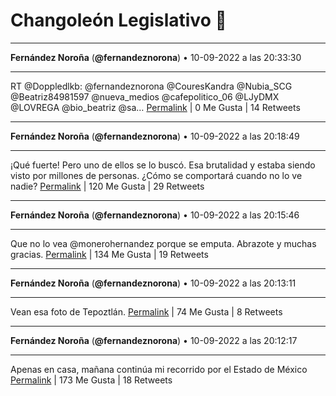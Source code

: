 # Changoleón Legislativo 🙈
*****
**Fernández Noroña** (**@fernandeznorona**) • 10-09-2022 a las 20:33:30
*****
RT @Doppledlkb: @fernandeznorona @CouresKandra @Nubia_SCG @Beatriz84981597 @nueva_medios @cafepolitico_06 @LJyDMX @LOVREGA @bio_beatriz @sa…
[Permalink](https://twitter.com/fernandeznorona/status/1568820001410269186) | 0 Me Gusta | 14 Retweets
*****
**Fernández Noroña** (**@fernandeznorona**) • 10-09-2022 a las 20:18:49
*****
¡Qué fuerte! Pero uno de ellos se lo buscó. Esa brutalidad y estaba siendo visto por millones de personas. ¿Cómo se comportará cuando no lo ve nadie?
[Permalink](https://twitter.com/fernandeznorona/status/1568816309265211392) | 120 Me Gusta | 29 Retweets
*****
**Fernández Noroña** (**@fernandeznorona**) • 10-09-2022 a las 20:15:46
*****
Que no lo vea @monerohernandez porque se emputa. Abrazote y muchas gracias.
[Permalink](https://twitter.com/fernandeznorona/status/1568815540709519362) | 134 Me Gusta | 19 Retweets
*****
**Fernández Noroña** (**@fernandeznorona**) • 10-09-2022 a las 20:13:11
*****
Vean esa foto de Tepoztlán.
[Permalink](https://twitter.com/fernandeznorona/status/1568814888654356482) | 74 Me Gusta | 8 Retweets
*****
**Fernández Noroña** (**@fernandeznorona**) • 10-09-2022 a las 20:12:17
*****
Apenas en casa, mañana continúa mi recorrido por el Estado de México
[Permalink](https://twitter.com/fernandeznorona/status/1568814664611516420) | 173 Me Gusta | 18 Retweets